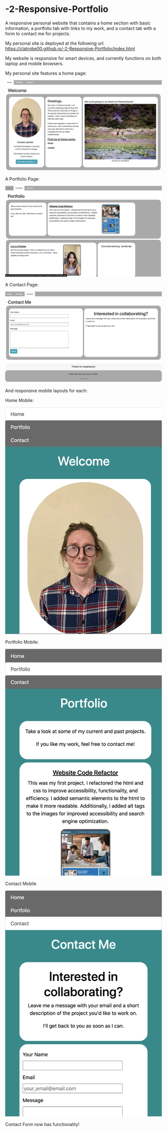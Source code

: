 # -2-Responsive-Portfolio

A responsive personal website that contains a home section with basic information, a portfolio tab with links to my work, and a contact tab with a form to contact me for projects.

My personal site is deployed at the following url: https://clatrobe00.github.io/-2-Responsive-Portfolio/index.html

My website is responsive for smart devices, and currently functions on both laptop and mobile browsers.

My personal site features a home page:

![Home](develop/assets/images/homepage.png)

A Portfolio Page:

![Portfolio](develop/assets/images/portfolio.png)

A Contact Page:

![Contact](develop/assets/images/contact.png)

And responsive mobile layouts for each:

Home Mobile:

![Home](develop/assets/images/home-mobile.png)

Portfolio Mobile:

![Portfolio](develop/assets/images/portfolio-mobile.png)

Contact Mobile

![Contact](develop/assets/images/contact-mobile.png)

Contact Form now has functionality!
